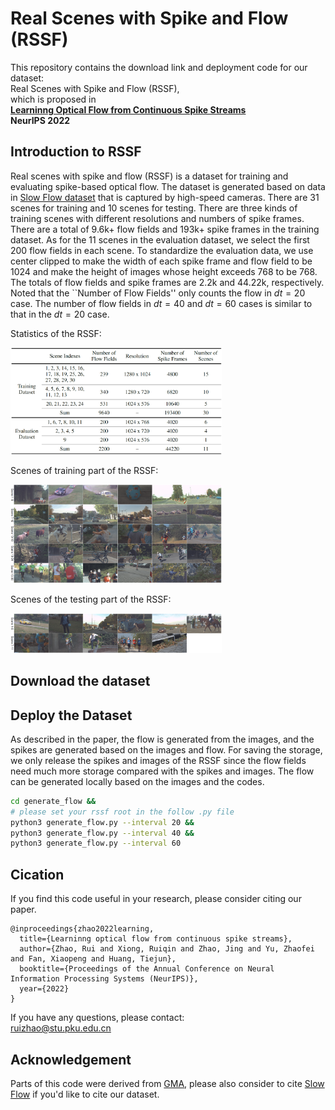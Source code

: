 # Real Scenes with Spike and Flow (RSSF)

This repository contains the download link and deployment code for our dataset:  
Real Scenes with Spike and Flow (RSSF),  
which is proposed in  
[**Learninng Optical Flow from Continuous Spike Streams**](https://github.com/ruizhao26/Spike2Flow)  
**NeurIPS 2022**

## Introduction to RSSF

Real scenes with spike and flow (RSSF) is a dataset for training and evaluating spike-based optical flow. The dataset is generated based on data in [Slow Flow dataset](http://www.cvlibs.net/projects/slow_flow/) that is captured by high-speed cameras. There are 31 scenes for training and 10 scenes for testing. There are three kinds of training scenes with different resolutions and numbers of spike frames. There are a total of 9.6k+ flow fields and 193k+ spike frames in the training dataset. As for the 11 scenes in the evaluation dataset, we select the first 200 flow fields in each scene. To standardize the evaluation data, we use center clipped to make the width of each spike frame and flow field to be 1024 and make the height of images whose height exceeds 768 to be 768. The totals of flow fields and spike frames are 2.2k and 44.22k, respectively. Noted that the ``Number of Flow Fields'' only counts the flow in $dt=20$ case. The number of flow fields in $dt=40$ and $dt=60$ cases is similar to that in the $dt=20$ case.

Statistics of the RSSF:

<img src="https://github.com/ruizhao26/RSSF/blob/main/figs/rssf_statistics.png" alt="rssf_statistics" style="zoom: 33%;" />

Scenes of training part of the RSSF:

<img src="https://github.com/ruizhao26/RSSF/blob/main/figs/train_scenes.png" alt="train_scenes" style="zoom:33%;" />

Scenes of the testing part of the RSSF:

<img src="https://github.com/ruizhao26/RSSF/blob/main/figs/test_scenes.png" alt="test_scenes" style="zoom:33%;" />

## Download the dataset



## Deploy the Dataset

As described in the paper, the flow is generated from the images, and the spikes are generated based on the images and flow. For saving the storage, we only release the spikes and images of the RSSF since the flow fields need much more storage compared with the spikes and images. The flow can be generated locally based on the images and the codes.

```bash
cd generate_flow &&
# please set your rssf root in the follow .py file
python3 generate_flow.py --interval 20 &&
python3 generate_flow.py --interval 40 &&
python3 generate_flow.py --interval 60
```

## Cication

If you find this code useful in your research, please consider citing our paper.

```
@inproceedings{zhao2022learning,
  title={Learninng optical flow from continuous spike streams},
  author={Zhao, Rui and Xiong, Ruiqin and Zhao, Jing and Yu, Zhaofei and Fan, Xiaopeng and Huang, Tiejun},
  booktitle={Proceedings of the Annual Conference on Neural Information Processing Systems (NeurIPS)},
  year={2022}
}
```

If you have any questions, please contact:  
ruizhao@stu.pku.edu.cn

## Acknowledgement

Parts of this code were derived from [GMA](https://github.com/zacjiang/GMA), please also consider to cite [Slow Flow](https://www.cvlibs.net/projects/slow_flow/) if you'd like to cite our dataset.